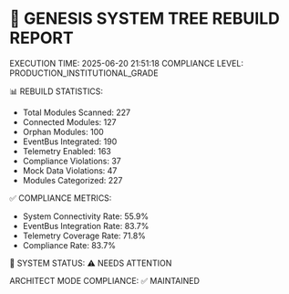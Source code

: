 
🔧 GENESIS SYSTEM TREE REBUILD REPORT
====================================

EXECUTION TIME: 2025-06-20 21:51:18
COMPLIANCE LEVEL: PRODUCTION_INSTITUTIONAL_GRADE

📊 REBUILD STATISTICS:
- Total Modules Scanned: 227
- Connected Modules: 127
- Orphan Modules: 100
- EventBus Integrated: 190
- Telemetry Enabled: 163
- Compliance Violations: 37
- Mock Data Violations: 47
- Modules Categorized: 227

✅ COMPLIANCE METRICS:
- System Connectivity Rate: 55.9%
- EventBus Integration Rate: 83.7%
- Telemetry Coverage Rate: 71.8%
- Compliance Rate: 83.7%

🔗 SYSTEM STATUS: ⚠️ NEEDS ATTENTION

ARCHITECT MODE COMPLIANCE: ✅ MAINTAINED
